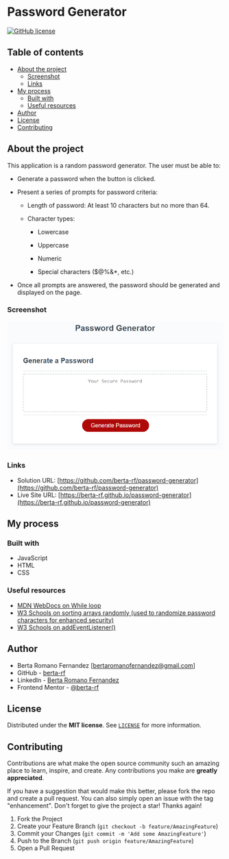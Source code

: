 # Password Generator


<a href="https://github.com/berta-rf/password-generator/blob/main/LICENSE"><img alt="GitHub license" src="https://img.shields.io/github/license/berta-rf/password-generator?style=for-the-badge"></a>

## Table of contents

- [About the project](#about)
  - [Screenshot](#screenshot)
  - [Links](#links)
- [My process](#my-process)
  - [Built with](#built-with)
  - [Useful resources](#useful-resources)
- [Author](#author)
- [License](#license)
- [Contributing](#contributing)

## About the project

This application is a random password generator.
The user must be able to:

- Generate a password when the button is clicked.
- Present a series of prompts for password criteria:

    - Length of password: At least 10 characters but no more than 64.

    - Character types:

        - Lowercase

        - Uppercase

        - Numeric

        - Special characters ($@%&*, etc.)

- Once all prompts are answered, the password should be generated and displayed on the page.

### Screenshot

![](./05-javascript-challenge-demo.png)

### Links

- Solution URL: [https://github.com/berta-rf/password-generator](https://github.com/berta-rf/password-generator)
- Live Site URL: [https://berta-rf.github.io/password-generator](https://berta-rf.github.io/password-generator)

## My process

### Built with

- JavaScript
- HTML
- CSS

### Useful resources
- [MDN WebDocs on While loop](https://developer.mozilla.org/en-US/docs/Web/JavaScript/Reference/Statements/while)
- [W3 Schools on sorting arrays randomly (used to randomize password characters for enhanced security)](https://www.w3schools.com/js/js_array_sort.asp)
- [W3 Schools on addEventListener()](https://www.w3schools.com/jsref/met_element_addeventlistener.asp)

## Author

- Berta Romano Fernandez [bertaromanofernandez@gmail.com]
- GitHub - [berta-rf](https://github.com/berta-rf)
- LinkedIn - [Berta Romano Fernandez](https://www.linkedin.com/in/berta-romano-fernandez-85a51117a/)
- Frontend Mentor - [@berta-rf](https://www.frontendmentor.io/profile/)

## License

Distributed under the **MIT license**. See [`LICENSE`](LICENSE) for more information.

## Contributing

Contributions are what make the open source community such an amazing place to learn, inspire, and create. Any contributions you make are **greatly appreciated**.

If you have a suggestion that would make this better, please fork the repo and create a pull request. You can also simply open an issue with the tag "enhancement".
Don't forget to give the project a star! Thanks again!

1. Fork the Project
2. Create your Feature Branch (`git checkout -b feature/AmazingFeature`)
3. Commit your Changes (`git commit -m 'Add some AmazingFeature'`)
4. Push to the Branch (`git push origin feature/AmazingFeature`)
5. Open a Pull Request

